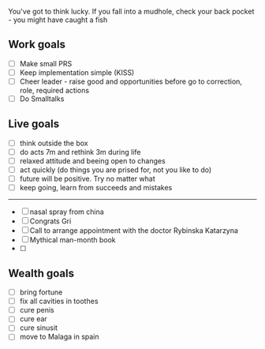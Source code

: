 You've got to think lucky. If you fall into a mudhole, check your back pocket - you might have caught a fish

## Work goals

- [ ] Make small PRS
- [ ] Keep implementation simple (KISS)
- [ ] Cheer leader - raise good and opportunities before go to correction, role, required actions
- [ ] Do Smalltalks

## Live goals

- [ ] think outside the box
- [ ] do acts 7m and rethink 3m during life
- [ ] relaxed attitude and beeing open to changes
- [ ] act quickly (do things you are prised for, not you like to do)
- [ ] future will be positive. Try no matter what
- [ ] keep going, learn from succeeds and mistakes

----

- [ ] nasal spray from china
- [ ] Congrats Gri 
- [ ] Call to arrange appointment with the doctor Rybinska Katarzyna
- [ ] Mythical man-month book
- [ ] 

## Wealth goals

- [ ] bring fortune
- [ ] fix all cavities in toothes
- [ ] cure penis
- [ ] cure ear
- [ ] cure sinusit
- [ ] move to Malaga in spain
